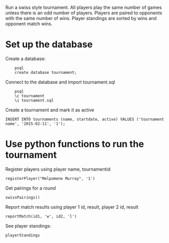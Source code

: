 Run a swiss style tournament. All players play the same number of games unless there is an odd number of players.
Players are paired to opponents with the same number of wins.
Player standings are sorted by wins and opponent match wins.

# Set up the database

Create a database:
```
	psql
	create database tournament;
```
	
Connect to the database and import tournament.sql
```
	psql
	\c tournament
	\i tournament.sql
```

Create a tournament and mark it as active 
```
INSERT INTO tournaments (name, startdate, active) VALUES ('tournament name', '2015-02-11', '1');
```

# Use python functions to run the tournament

Register players using player name, tournamentid
```
registerPlayer("Melpomene Murray", '1')
```

Get pairings for a round
```
swissPairings()
```

Report match results using player 1 id, result, player 2 id, result
```
reportMatch(id1, 'w', id2, 'l')
```

See player standings:
```
playerStandings
```